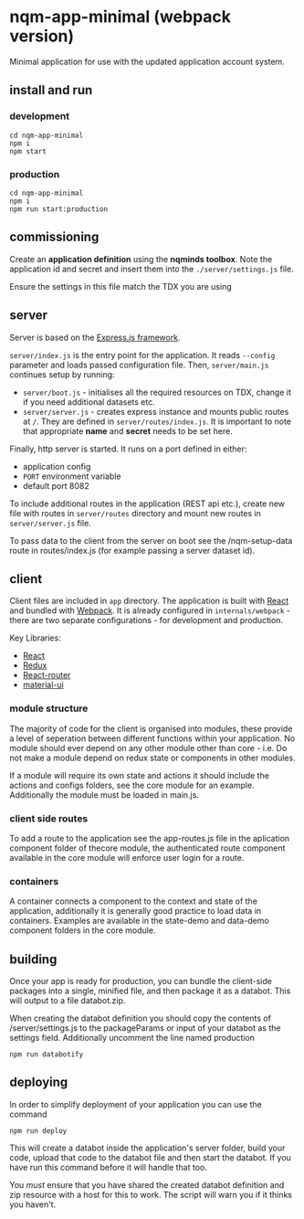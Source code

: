 # nqm-app-minimal (webpack version)

Minimal application for use with the updated application account system.

## install and run
### development
```
cd nqm-app-minimal
npm i
npm start
```
### production
```
cd nqm-app-minimal
npm i
npm run start:production
```

## commissioning
Create an **application definition** using the **nqminds toolbox**. Note the application id and secret and insert them into the
`./server/settings.js` file.

Ensure the settings in this file match the TDX you are using

## server

Server is based on the [Express.js framework](https://expressjs.com/).

`server/index.js` is the entry point for the application. It reads `--config` parameter and loads passed configuration file.
Then, `server/main.js` continues setup by running: 
- `server/boot.js` - initialises all the required resources on TDX, change it if you need additional datasets etc.
- `server/server.js` - creates express instance and mounts public routes at `/`. They are defined in `server/routes/index.js`.
It is important to note that appropriate **name** and **secret** needs to be set here. 

Finally, http server is started. It runs on a port defined in either:
- application config
- `PORT` environment variable
- default port 8082

To include additional routes in the application (REST api etc.), create new file with routes in `server/routes` directory and mount new routes in `server/server.js` file.

To pass data to the client from the server on boot see the /nqm-setup-data route in routes/index.js (for example passing a server dataset id).

## client

Client files are included in `app` directory. The application is built with [React](https://reactjs.org/) and bundled with [Webpack](https://webpack.js.org/). It is already configured
in `internals/webpack` - there are two separate configurations - for development and production.

Key Libraries:
- [React](https://reactjs.org)
- [Redux](https://redux.js.org/)
- [React-router](https://github.com/ReactTraining/react-router)
- [material-ui](https://material-ui.com/)

### module structure

The majority of code for the client is organised into modules, these provide a level of seperation between different functions within your application. No module should ever depend on any other module other than core - i.e. Do not make a module depend on redux state or components in other modules.

If a module will require its own state and actions it should include the actions and configs folders, see the core module for an example. Additionally the module must be loaded in main.js.

### client side routes

To add a route to the application see the app-routes.js file in the aplication component folder of thecore module, the authenticated route component available in the core module will enforce user login for a route.

### containers

A container connects a component to the context and state of the application, additionally it is generally good practice to load data in containers. Examples are available in the state-demo and data-demo component folders in the core module.

## building

Once your app is ready for production, you can bundle the client-side packages into a single, minified file, and then package it as a databot. This will output to a file databot.zip.

When creating the databot definition you should copy the contents of /server/settings.js to the packageParams or input of your databot as the settings field. Additionally uncomment the line named production

```
npm run databotify
```

## deploying

In order to simplify deployment of your application you can use the command

```
npm run deploy
```

This will create a databot inside the application's server folder, build your code, upload that code to the databot file and then start the databot. If you have run this command before it will handle that too. 

You *must* ensure that you have shared the created databot definition and zip resource with a host for this to work. The script will warn you if it thinks you haven't.
